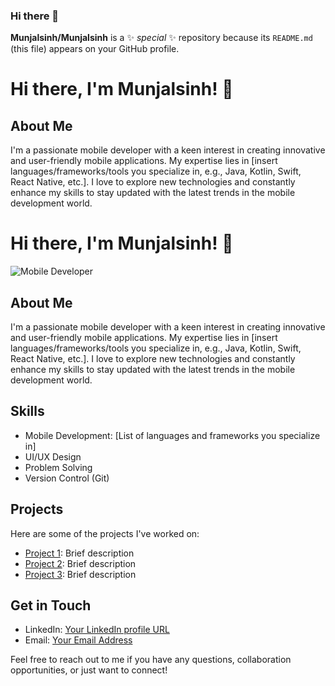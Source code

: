 ### Hi there 👋


**Munjalsinh/Munjalsinh** is a ✨ _special_ ✨ repository because its `README.md` (this file) appears on your GitHub profile.
# Hi there, I'm Munjalsinh! 👋

## About Me
I'm a passionate mobile developer with a keen interest in creating innovative and user-friendly mobile applications. My expertise lies in [insert languages/frameworks/tools you specialize in, e.g., Java, Kotlin, Swift, React Native, etc.]. I love to explore new technologies and constantly enhance my skills to stay updated with the latest trends in the mobile development world.

# Hi there, I'm Munjalsinh! 👋

![Mobile Developer](https://github.com/your-username/your-username/blob/main/mobile_developer.png)

## About Me
I'm a passionate mobile developer with a keen interest in creating innovative and user-friendly mobile applications. My expertise lies in [insert languages/frameworks/tools you specialize in, e.g., Java, Kotlin, Swift, React Native, etc.]. I love to explore new technologies and constantly enhance my skills to stay updated with the latest trends in the mobile development world.

## Skills
- Mobile Development: [List of languages and frameworks you specialize in]
- UI/UX Design
- Problem Solving
- Version Control (Git)

## Projects
Here are some of the projects I've worked on:
- [Project 1](link-to-project-1): Brief description
- [Project 2](link-to-project-2): Brief description
- [Project 3](link-to-project-3): Brief description

## Get in Touch
- LinkedIn: [Your LinkedIn profile URL](https://www.linkedin.com/in/your-linkedin-profile)
- Email: [Your Email Address](mailto:your-email@example.com)

Feel free to reach out to me if you have any questions, collaboration opportunities, or just want to connect!
















